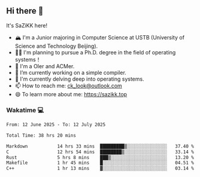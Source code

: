 ## Hi there 👋

It's SaZiKK here!

- 🏔️ I'm a Junior majoring in Computer Science  at USTB (University of Science and Technology Beijing).
- 🧑‍🎓 I'm planning to pursue a Ph.D. degree in the field of operating systems！
- 🚀 I'm a OIer and ACMer.
- 🔭 I’m currently working on a simple compiler.
- 🌱 I'm currently delving deep into operating systems.
- 📫 How to reach me: ck_look@outlook.com
- 😄 To learn more about me: https://sazikk.top

  
<!--
**SaZiKK/SaZiKK** is a ✨ _special_ ✨ repository because its `README.md` (this file) appears on your GitHub profile.

Here are some ideas to get you started:

- 🔭 I’m currently working on ...
- 🌱 I’m currently learning ...
- 👯 I’m looking to collaborate on ...
- 🤔 I’m looking for help with ...
- 💬 Ask me about ...
- 📫 How to reach me: ...
- 😄 Pronouns: ...
- ⚡ Fun fact: ...
-->

### Wakatime 💻

<!--START_SECTION:waka-->

```txt
From: 12 June 2025 - To: 12 July 2025

Total Time: 38 hrs 20 mins

Markdown           14 hrs 33 mins  █████████▒░░░░░░░░░░░░░░░   37.40 %
C                  12 hrs 54 mins  ████████▒░░░░░░░░░░░░░░░░   33.14 %
Rust               5 hrs 8 mins    ███▒░░░░░░░░░░░░░░░░░░░░░   13.20 %
Makefile           1 hr 45 mins    █░░░░░░░░░░░░░░░░░░░░░░░░   04.51 %
C++                1 hr 13 mins    ▓░░░░░░░░░░░░░░░░░░░░░░░░   03.14 %
```

<!--END_SECTION:waka-->
